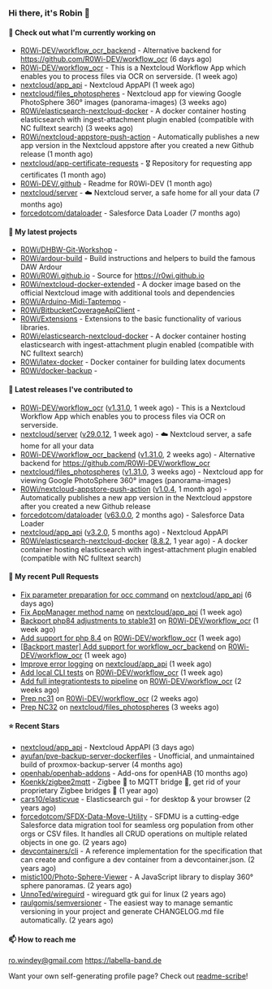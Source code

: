 ### Hi there, it's Robin 👋

#### 👷 Check out what I'm currently working on

- [R0Wi-DEV/workflow_ocr_backend](https://github.com/R0Wi-DEV/workflow_ocr_backend) - Alternative backend for https://github.com/R0Wi-DEV/workflow_ocr (6 days ago)
- [R0Wi-DEV/workflow_ocr](https://github.com/R0Wi-DEV/workflow_ocr) - This is a Nextcloud Workflow App which enables you to process files via OCR on serverside. (1 week ago)
- [nextcloud/app_api](https://github.com/nextcloud/app_api) - Nextcloud AppAPI (1 week ago)
- [nextcloud/files_photospheres](https://github.com/nextcloud/files_photospheres) - Nextcloud app for viewing Google PhotoSphere 360° images (panorama-images) (3 weeks ago)
- [R0Wi/elasticsearch-nextcloud-docker](https://github.com/R0Wi/elasticsearch-nextcloud-docker) - A docker container hosting elasticsearch with ingest-attachment plugin enabled (compatible with NC fulltext search) (3 weeks ago)
- [R0Wi/nextcloud-appstore-push-action](https://github.com/R0Wi/nextcloud-appstore-push-action) - Automatically publishes a new app version in the Nextcloud appstore after you created a new Github release (1 month ago)
- [nextcloud/app-certificate-requests](https://github.com/nextcloud/app-certificate-requests) - 🎖 Repository for requesting app certificates (1 month ago)
- [R0Wi-DEV/.github](https://github.com/R0Wi-DEV/.github) - Readme for R0Wi-DEV (1 month ago)
- [nextcloud/server](https://github.com/nextcloud/server) - ☁️ Nextcloud server, a safe home for all your data (7 months ago)
- [forcedotcom/dataloader](https://github.com/forcedotcom/dataloader) - Salesforce Data Loader (7 months ago)

#### 🌱 My latest projects

- [R0Wi/DHBW-Git-Workshop](https://github.com/R0Wi/DHBW-Git-Workshop) - 
- [R0Wi/ardour-build](https://github.com/R0Wi/ardour-build) - Build instructions and helpers to build the famous DAW Ardour
- [R0Wi/R0Wi.github.io](https://github.com/R0Wi/R0Wi.github.io) - Source for https://r0wi.github.io
- [R0Wi/nextcloud-docker-extended](https://github.com/R0Wi/nextcloud-docker-extended) - A docker image based on the official Nextcloud image with additional tools and dependencies
- [R0Wi/Arduino-Midi-Taptempo](https://github.com/R0Wi/Arduino-Midi-Taptempo) - 
- [R0Wi/BitbucketCoverageApiClient](https://github.com/R0Wi/BitbucketCoverageApiClient) - 
- [R0Wi/Extensions](https://github.com/R0Wi/Extensions) - Extensions to the basic functionality of various libraries.
- [R0Wi/elasticsearch-nextcloud-docker](https://github.com/R0Wi/elasticsearch-nextcloud-docker) - A docker container hosting elasticsearch with ingest-attachment plugin enabled (compatible with NC fulltext search)
- [R0Wi/latex-docker](https://github.com/R0Wi/latex-docker) - Docker container for building latex documents
- [R0Wi/docker-backup](https://github.com/R0Wi/docker-backup) - 

#### 🔭 Latest releases I've contributed to

- [R0Wi-DEV/workflow_ocr](https://github.com/R0Wi-DEV/workflow_ocr) ([v1.31.0](https://github.com/R0Wi-DEV/workflow_ocr/releases/tag/v1.31.0), 1 week ago) - This is a Nextcloud Workflow App which enables you to process files via OCR on serverside.
- [nextcloud/server](https://github.com/nextcloud/server) ([v29.0.12](https://github.com/nextcloud/server/releases/tag/v29.0.12), 1 week ago) - ☁️ Nextcloud server, a safe home for all your data
- [R0Wi-DEV/workflow_ocr_backend](https://github.com/R0Wi-DEV/workflow_ocr_backend) ([v1.31.0](https://github.com/R0Wi-DEV/workflow_ocr_backend/releases/tag/v1.31.0), 2 weeks ago) - Alternative backend for https://github.com/R0Wi-DEV/workflow_ocr
- [nextcloud/files_photospheres](https://github.com/nextcloud/files_photospheres) ([v1.31.0](https://github.com/nextcloud/files_photospheres/releases/tag/v1.31.0), 3 weeks ago) - Nextcloud app for viewing Google PhotoSphere 360° images (panorama-images)
- [R0Wi/nextcloud-appstore-push-action](https://github.com/R0Wi/nextcloud-appstore-push-action) ([v1.0.4](https://github.com/R0Wi/nextcloud-appstore-push-action/releases/tag/v1.0.4), 1 month ago) - Automatically publishes a new app version in the Nextcloud appstore after you created a new Github release
- [forcedotcom/dataloader](https://github.com/forcedotcom/dataloader) ([v63.0.0](https://github.com/forcedotcom/dataloader/releases/tag/v63.0.0), 2 months ago) - Salesforce Data Loader
- [nextcloud/app_api](https://github.com/nextcloud/app_api) ([v3.2.0](https://github.com/nextcloud/app_api/releases/tag/v3.2.0), 5 months ago) - Nextcloud AppAPI
- [R0Wi/elasticsearch-nextcloud-docker](https://github.com/R0Wi/elasticsearch-nextcloud-docker) ([8.8.2](https://github.com/R0Wi/elasticsearch-nextcloud-docker/releases/tag/8.8.2), 1 year ago) - A docker container hosting elasticsearch with ingest-attachment plugin enabled (compatible with NC fulltext search)

#### 🔨 My recent Pull Requests

- [Fix parameter preparation for occ command](https://github.com/nextcloud/app_api/pull/518) on [nextcloud/app_api](https://github.com/nextcloud/app_api) (6 days ago)
- [Fix AppManager method name](https://github.com/nextcloud/app_api/pull/512) on [nextcloud/app_api](https://github.com/nextcloud/app_api) (1 week ago)
- [Backport php84 adjustments to stable31](https://github.com/R0Wi-DEV/workflow_ocr/pull/299) on [R0Wi-DEV/workflow_ocr](https://github.com/R0Wi-DEV/workflow_ocr) (1 week ago)
- [Add support for php 8.4](https://github.com/R0Wi-DEV/workflow_ocr/pull/298) on [R0Wi-DEV/workflow_ocr](https://github.com/R0Wi-DEV/workflow_ocr) (1 week ago)
- [[Backport master] Add support for workflow_ocr_backend](https://github.com/R0Wi-DEV/workflow_ocr/pull/297) on [R0Wi-DEV/workflow_ocr](https://github.com/R0Wi-DEV/workflow_ocr) (1 week ago)
- [Improve error logging](https://github.com/nextcloud/app_api/pull/510) on [nextcloud/app_api](https://github.com/nextcloud/app_api) (1 week ago)
- [Add local CLI tests](https://github.com/R0Wi-DEV/workflow_ocr/pull/296) on [R0Wi-DEV/workflow_ocr](https://github.com/R0Wi-DEV/workflow_ocr) (1 week ago)
- [Add full integrationtests to pipeline](https://github.com/R0Wi-DEV/workflow_ocr/pull/294) on [R0Wi-DEV/workflow_ocr](https://github.com/R0Wi-DEV/workflow_ocr) (2 weeks ago)
- [Prep nc31](https://github.com/R0Wi-DEV/workflow_ocr/pull/292) on [R0Wi-DEV/workflow_ocr](https://github.com/R0Wi-DEV/workflow_ocr) (2 weeks ago)
- [Prep NC32](https://github.com/nextcloud/files_photospheres/pull/160) on [nextcloud/files_photospheres](https://github.com/nextcloud/files_photospheres) (3 weeks ago)

#### ⭐ Recent Stars

- [nextcloud/app_api](https://github.com/nextcloud/app_api) - Nextcloud AppAPI (3 days ago)
- [ayufan/pve-backup-server-dockerfiles](https://github.com/ayufan/pve-backup-server-dockerfiles) - Unofficial, and unmaintained build of proxmox-backup-server (4 months ago)
- [openhab/openhab-addons](https://github.com/openhab/openhab-addons) - Add-ons for openHAB (10 months ago)
- [Koenkk/zigbee2mqtt](https://github.com/Koenkk/zigbee2mqtt) - Zigbee 🐝 to MQTT bridge 🌉, get rid of your proprietary Zigbee bridges 🔨 (1 year ago)
- [cars10/elasticvue](https://github.com/cars10/elasticvue) - Elasticsearch gui - for desktop &amp; your browser (2 years ago)
- [forcedotcom/SFDX-Data-Move-Utility](https://github.com/forcedotcom/SFDX-Data-Move-Utility) - SFDMU is a cutting-edge Salesforce data migration tool for seamless org population from other orgs or CSV files. It handles all CRUD operations on multiple related objects in one go. (2 years ago)
- [devcontainers/cli](https://github.com/devcontainers/cli) - A reference implementation for the specification that can create and configure a dev container from a devcontainer.json. (2 years ago)
- [mistic100/Photo-Sphere-Viewer](https://github.com/mistic100/Photo-Sphere-Viewer) - A JavaScript library to display 360° sphere panoramas. (2 years ago)
- [UnnoTed/wireguird](https://github.com/UnnoTed/wireguird) - wireguard gtk gui for linux (2 years ago)
- [raulgomis/semversioner](https://github.com/raulgomis/semversioner) - The easiest way to manage semantic versioning in your project and generate CHANGELOG.md file automatically. (2 years ago)

#### 📫 How to reach me
[ro.windey@gmail.com](mailto:ro.windey@gmailcom)
https://labella-band.de

Want your own self-generating profile page? Check out [readme-scribe](https://github.com/muesli/readme-scribe)!